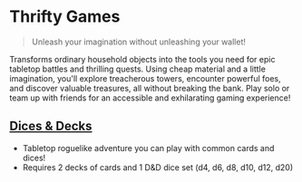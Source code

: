 # Thrifty Games

> Unleash your imagination without unleashing your wallet!

Transforms ordinary household objects into the tools you need for epic tabletop battles and thrilling quests. Using cheap material and a little imagination, you'll explore treacherous towers, encounter powerful foes, and discover valuable treasures, all without breaking the bank. Play solo or team up with friends for an accessible and exhilarating gaming experience!

## [Dices & Decks](./dices-and-decks.md)

- Tabletop roguelike adventure you can play with common cards and dices!
- Requires 2 decks of cards and 1 D&D dice set (d4, d6, d8, d10, d12, d20)
